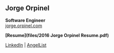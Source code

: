 ## Jorge Orpinel
**Software Engineer**  
[jorge.orpinel.com](http://jorge.orpinel.com)

**[Resume](files/2016 Jorge Orpinel Resume.pdf)**

[LinkedIn](http://www.linkedin.com/in/jorgeorpinel) | [AngelList](https://angel.co/jorgeorpinel)
